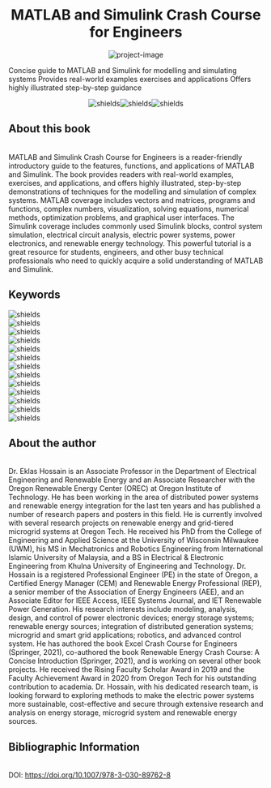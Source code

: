 <h1 align="center" id="title">MATLAB and Simulink Crash Course for Engineers</h1>

<p align="center"><img src="https://media.springernature.com/full/springer-static/cover-hires/book/978-3-030-89762-8?as=webp" alt="project-image"></p>

<p id="description">Concise guide to MATLAB and Simulink for modelling and simulating systems Provides real-world examples exercises and applications Offers highly illustrated step-by-step guidance</p>

<p align="center"><img src="https://img.shields.io/badge/Repository%20for%20MATLAB%20and%20Simulink%20files%20-%20purple" alt="shields"><img src="https://img.shields.io/badge/Textbook%20%20-%20%C2%A9%202022%20-blue" alt="shields"><img src="https://img.shields.io/badge/Authors%20-%20%20Eklas%20Hossain%20-blue" alt="shields"></p>

  
  
<h2>About this book</h2>
<br>
MATLAB and Simulink Crash Course for Engineers is a reader-friendly introductory guide to the features, functions, and applications of MATLAB and Simulink. The book provides readers with real-world examples, exercises, and applications, and offers highly illustrated, step-by-step demonstrations of techniques for the modelling and simulation of complex systems. MATLAB coverage includes vectors and matrices, programs and functions, complex numbers, visualization, solving equations, numerical methods, optimization problems, and graphical user interfaces. The Simulink coverage includes commonly used Simulink blocks, control system simulation, electrical circuit analysis, electric power systems, power electronics, and renewable energy technology. This powerful tutorial is a great resource for students, engineers, and other busy technical professionals who need to quickly acquire a solid understanding of MATLAB and Simulink.
  
  
<h2>Keywords</h2>

<img src="https://img.shields.io/badge/MATLAB-8A2BE2" alt="shields"><br>
<img src="https://img.shields.io/badge/MathWorks-8A2BE2" alt="shields"><br>
<img src="https://img.shields.io/badge/Vectors%20and%20Matrices-8A2BE2" alt="shields"> <br>
<img src="https://img.shields.io/badge/Simulink-8A2BE2" alt="shields"><br>
<img src="https://img.shields.io/badge/Dynamical%20systems-8A2BE2" alt="shields"><br>
<img src="https://img.shields.io/badge/Graphical%20programming-8A2BE2" alt="shields"><br>
<img src="https://img.shields.io/badge/Numeric%20computing-8A2BE2" alt="shields"><br>
<img src="https://img.shields.io/badge/Graph%20Plotting-8A2BE2" alt="shields"><br>
<img src="https://img.shields.io/badge/Multidomain%20simulation-8A2BE2" alt="shields"><br>
<img src="https://img.shields.io/badge/Modelling%20and%20Simulation-8A2BE2" alt="shields"><br>
<img src="https://img.shields.io/badge/Model%20based%20design-8A2BE2" alt="shields"><br>
<img src="https://img.shields.io/badge/Test%20and%20Measurement-8A2BE2" alt="shields"><br>
<img src="https://img.shields.io/badge/Electrical%20systems-8A2BE2" alt="shields">

<h2>About the author</h2>
<br>
​Dr. Eklas Hossain is an Associate Professor in the Department of Electrical Engineering and Renewable Energy and an Associate Researcher with the Oregon Renewable Energy Center (OREC) at Oregon Institute of Technology. He has been working in the area of distributed power systems and renewable energy integration for the last ten years and has published a number of research papers and posters in this field. He is currently involved with several research projects on renewable energy and grid-tiered microgrid systems at Oregon Tech. He received his PhD from the College of Engineering and Applied Science at the University of Wisconsin Milwaukee (UWM), his MS in Mechatronics and Robotics Engineering from International Islamic University of Malaysia, and a BS in Electrical & Electronic Engineering from Khulna University of Engineering and Technology. Dr. Hossain is a registered Professional Engineer (PE) in the state of Oregon, a Certified Energy Manager (CEM) and Renewable Energy Professional (REP), a senior member of the Association of Energy Engineers (AEE), and an Associate Editor for IEEE Access, IEEE Systems Journal, and IET Renewable Power Generation. His research interests include modeling, analysis, design, and control of power electronic devices; energy storage systems; renewable energy sources; integration of distributed generation systems; microgrid and smart grid applications; robotics, and advanced control system. He has authored the book Excel Crash Course for Engineers (Springer, 2021), co-authored the book Renewable Energy Crash Course: A Concise Introduction (Springer, 2021), and is working on several other book projects. He received the Rising Faculty Scholar Award in 2019 and the Faculty Achievement Award in 2020 from Oregon Tech for his outstanding contribution to academia. Dr. Hossain, with his dedicated research team, is looking forward to exploring methods to make the electric power systems more sustainable, cost-effective and secure through extensive research and analysis on energy storage, microgrid system and renewable energy sources.

<h2>Bibliographic Information</h2>
<br>
DOI: <a href="https://doi.org/10.1007/978-3-030-89762-8">https://doi.org/10.1007/978-3-030-89762-8</a>  

  
